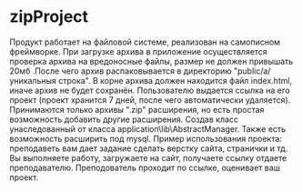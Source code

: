 # zipProject

Продукт работает на файловой системе, реализован на самописном фреймворке.
  При загрузке архива в приложение осуществляется проверка архива на вредоносные файлы, размер не должен привышать 20мб .После чего архив распаковывается в директорию "public/а/уникальныя строка".
    В корне архива должен находится файл index.html, иначе архив не будет сохранён. Пользователю выдается ссылка на его проект (проект хранится 7 дней, после чего автоматически удаляется). 
      Принимаются только архивы ".zip" расширения, но есть простая возможность добавить другие расширения. Создав класс унаследованный от класса application\lib\AbstractManager. Также есть возможность расширить под mysql.
     Пример использования проекта: преподаветь вам дает задание сделать верстку сайта, странички и тд. Вы выполняете работу, загружаете на сайт, получаете ссылку отдаете преподавателю. Преподователь проходит по ссылке, оценивает ваш проект.
